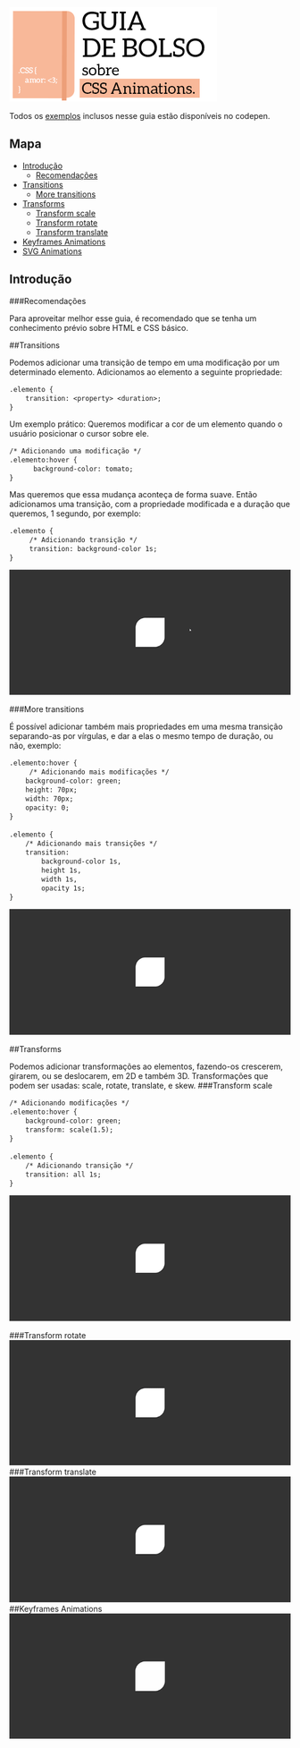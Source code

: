 ![cover](images/cover01.png)

Todos os [exemplos](http://codepen.io/collection/XmZvqo/) inclusos nesse guia estão disponíveis no codepen.
## Mapa

* [Introdução](#introdução)
	* [Recomendações](#recomendações)
* [Transitions](#transitions)
	* [More transitions](#more-transitions)
* [Transforms](#transforms)
	* [Transform scale](#transform-scale)
	* [Transform rotate](#transform-rotate)
	* [Transform translate](#transform-translate)
* [Keyframes Animations](#keyframes-animations)
* [SVG Animations](#svg-animations)

## Introdução

###Recomendações

Para aproveitar melhor esse guia, é recomendado que se tenha um conhecimento prévio sobre HTML e CSS básico.

##Transitions

Podemos adicionar uma transição de tempo em uma modificação por um determinado elemento. Adicionamos ao elemento a seguinte propriedade:

	.elemento {
		transition: <property> <duration>;
	}
	
Um exemplo prático:
Queremos modificar a cor de um elemento quando o usuário posicionar o cursor sobre ele.

	/* Adicionando uma modificação */
	.elemento:hover {
		  background-color: tomato;
	}
	
Mas queremos que essa mudança aconteça de forma suave. Então adicionamos uma transição, com a propriedade modificada e a duração que queremos, 1 segundo, por exemplo:

	.elemento {
		 /* Adicionando transição */
 		 transition: background-color 1s;
	}
![transitions example](images/01.gif)

###More transitions

É possível adicionar também mais propriedades em uma mesma transição separando-as por vírgulas, e dar a elas o mesmo tempo de duração, ou não, exemplo:

	.elemento:hover {
		 /* Adicionando mais modificações */
 		background-color: green;
  		height: 70px;
  		width: 70px;
  		opacity: 0;
	}
	
	.elemento {
		/* Adicionando mais transições */
  		transition:
			background-color 1s,
			height 1s,
			width 1s,
			opacity 1s;
	}


![More transitions](images/02.gif)

##Transforms

Podemos adicionar transformações ao elementos, fazendo-os crescerem, girarem, ou se deslocarem, em 2D e também 3D. Transformações que podem ser usadas: scale, rotate, translate, e skew.
###Transform scale

	/* Adicionando modificações */
	.elemento:hover {
		background-color: green;
		transform: scale(1.5);
	}

	.elemento {
		/* Adicionando transição */
		transition: all 1s;
	}
![Transform scale](images/03.gif)

###Transform rotate
![Transform rotate](images/04.gif)
###Transform translate
![Transform translate](images/05.gif)
##Keyframes Animations
![keyframes-animations](images/06.gif)



